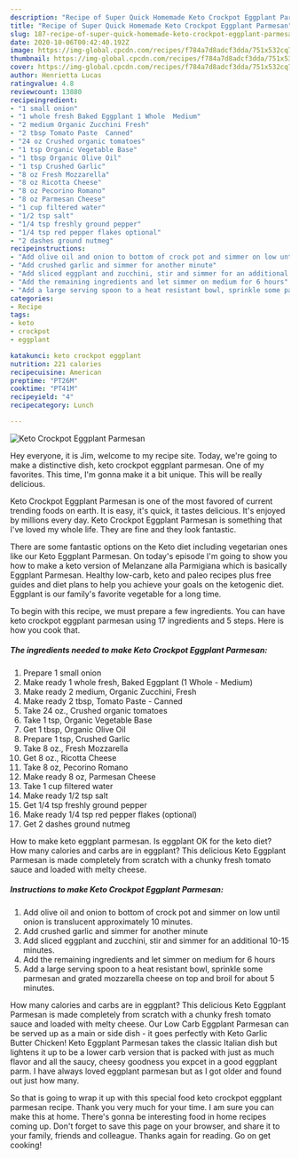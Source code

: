 ```yaml
---
description: "Recipe of Super Quick Homemade Keto Crockpot Eggplant Parmesan"
title: "Recipe of Super Quick Homemade Keto Crockpot Eggplant Parmesan"
slug: 187-recipe-of-super-quick-homemade-keto-crockpot-eggplant-parmesan
date: 2020-10-06T00:42:40.192Z
image: https://img-global.cpcdn.com/recipes/f784a7d8adcf3dda/751x532cq70/keto-crockpot-eggplant-parmesan-recipe-main-photo.jpg
thumbnail: https://img-global.cpcdn.com/recipes/f784a7d8adcf3dda/751x532cq70/keto-crockpot-eggplant-parmesan-recipe-main-photo.jpg
cover: https://img-global.cpcdn.com/recipes/f784a7d8adcf3dda/751x532cq70/keto-crockpot-eggplant-parmesan-recipe-main-photo.jpg
author: Henrietta Lucas
ratingvalue: 4.8
reviewcount: 13880
recipeingredient:
- "1 small onion"
- "1 whole fresh Baked Eggplant 1 Whole  Medium"
- "2 medium Organic Zucchini Fresh"
- "2 tbsp Tomato Paste  Canned"
- "24 oz Crushed organic tomatoes"
- "1 tsp Organic Vegetable Base"
- "1 tbsp Organic Olive Oil"
- "1 tsp Crushed Garlic"
- "8 oz Fresh Mozzarella"
- "8 oz Ricotta Cheese"
- "8 oz Pecorino Romano"
- "8 oz Parmesan Cheese"
- "1 cup filtered water"
- "1/2 tsp salt"
- "1/4 tsp freshly ground pepper"
- "1/4 tsp red pepper flakes optional"
- "2 dashes ground nutmeg"
recipeinstructions:
- "Add olive oil and onion to bottom of crock pot and simmer on low until onion is translucent approximately 10 minutes."
- "Add crushed garlic and simmer for another minute"
- "Add sliced eggplant and zucchini, stir and simmer for an additional 10-15 minutes."
- "Add the remaining ingredients and let simmer on medium for 6 hours"
- "Add a large serving spoon to a heat resistant bowl, sprinkle some parmesan and grated mozzarella cheese on top and broil for about 5 minutes."
categories:
- Recipe
tags:
- keto
- crockpot
- eggplant

katakunci: keto crockpot eggplant 
nutrition: 221 calories
recipecuisine: American
preptime: "PT26M"
cooktime: "PT41M"
recipeyield: "4"
recipecategory: Lunch

---
```



![Keto Crockpot Eggplant Parmesan](https://img-global.cpcdn.com/recipes/f784a7d8adcf3dda/751x532cq70/keto-crockpot-eggplant-parmesan-recipe-main-photo.jpg)

Hey everyone, it is Jim, welcome to my recipe site. Today, we're going to make a distinctive dish, keto crockpot eggplant parmesan. One of my favorites. This time, I'm gonna make it a bit unique. This will be really delicious.

Keto Crockpot Eggplant Parmesan is one of the most favored of current trending foods on earth. It is easy, it's quick, it tastes delicious. It's enjoyed by millions every day. Keto Crockpot Eggplant Parmesan is something that I've loved my whole life. They are fine and they look fantastic.

There are some fantastic options on the Keto diet including vegetarian ones like our Keto Eggplant Parmesan. On today&#39;s episode I&#39;m going to show you how to make a keto version of Melanzane alla Parmigiana which is basically Eggplant Parmesan. Healthy low-carb, keto and paleo recipes plus free guides and diet plans to help you achieve your goals on the ketogenic diet. Eggplant is our family&#39;s favorite vegetable for a long time.


To begin with this recipe, we must prepare a few ingredients. You can have keto crockpot eggplant parmesan using 17 ingredients and 5 steps. Here is how you cook that.

<!--inarticleads1-->

##### The ingredients needed to make Keto Crockpot Eggplant Parmesan:

1. Prepare 1 small onion
1. Make ready 1 whole fresh, Baked Eggplant (1 Whole - Medium)
1. Make ready 2 medium, Organic Zucchini, Fresh
1. Make ready 2 tbsp, Tomato Paste - Canned
1. Take 24 oz., Crushed organic tomatoes
1. Take 1 tsp, Organic Vegetable Base
1. Get 1 tbsp, Organic Olive Oil
1. Prepare 1 tsp, Crushed Garlic
1. Take 8 oz., Fresh Mozzarella
1. Get 8 oz., Ricotta Cheese
1. Take 8 oz, Pecorino Romano
1. Make ready 8 oz, Parmesan Cheese
1. Take 1 cup filtered water
1. Make ready 1/2 tsp salt
1. Get 1/4 tsp freshly ground pepper
1. Make ready 1/4 tsp red pepper flakes (optional)
1. Get 2 dashes ground nutmeg


How to make keto eggplant parmesan. Is eggplant OK for the keto diet? How many calories and carbs are in eggplant? This delicious Keto Eggplant Parmesan is made completely from scratch with a chunky fresh tomato sauce and loaded with melty cheese. 

<!--inarticleads2-->

##### Instructions to make Keto Crockpot Eggplant Parmesan:

1. Add olive oil and onion to bottom of crock pot and simmer on low until onion is translucent approximately 10 minutes.
1. Add crushed garlic and simmer for another minute
1. Add sliced eggplant and zucchini, stir and simmer for an additional 10-15 minutes.
1. Add the remaining ingredients and let simmer on medium for 6 hours
1. Add a large serving spoon to a heat resistant bowl, sprinkle some parmesan and grated mozzarella cheese on top and broil for about 5 minutes.


How many calories and carbs are in eggplant? This delicious Keto Eggplant Parmesan is made completely from scratch with a chunky fresh tomato sauce and loaded with melty cheese. Our Low Carb Eggplant Parmesan can be served up as a main or side dish - it goes perfectly with Keto Garlic Butter Chicken! Keto Eggplant Parmesan takes the classic Italian dish but lightens it up to be a lower carb version that is packed with just as much flavor and all the saucy, cheesy goodness you expcet in a good eggplant parm. I have always loved eggplant parmesan but as I got older and found out just how many. 

So that is going to wrap it up with this special food keto crockpot eggplant parmesan recipe. Thank you very much for your time. I am sure you can make this at home. There's gonna be interesting food in home recipes coming up. Don't forget to save this page on your browser, and share it to your family, friends and colleague. Thanks again for reading. Go on get cooking!
